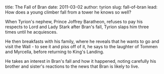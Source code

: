 title: The Fall of Bran
date: 2011-03-02
author: tyrion
slug: fall-of-bran
lead: How does a young climber fall from a tower he knows so well?

When Tyrion's nephew, Prince Joffrey Baratheon, refuses to pay his respects to Lord and Lady Stark after Bran's fall, Tyrion slaps him three times until he acquiesces. 

He then breakfasts with his family, where he reveals that he wants to go and visit the Wall - to see it and piss off of it, he says to the laughter of Tommen and Myrcella, before returning to King's Landing. 

He takes an interest in Bran's fall and how it happened, noting carefully his brother and sister's reactions to the news that Bran is likely to live.
